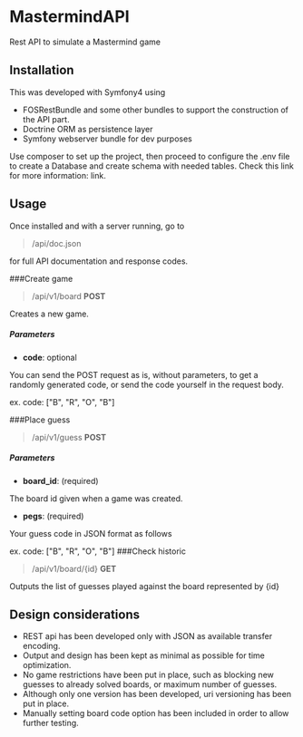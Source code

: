 # MastermindAPI
Rest API to simulate a Mastermind game

## Installation

This was developed with Symfony4 using 
- FOSRestBundle and some other bundles to support the construction of the API part.
- Doctrine ORM as persistence layer
- Symfony webserver bundle for dev purposes

Use composer to set up the project, then proceed to configure the .env file to create a Database and create schema with needed tables. Check this link for more information: link.
 
## Usage

Once installed and with a server running, go to 
>/api/doc.json

for full API documentation and response codes.

###Create game
>/api/v1/board **POST**

Creates a new game. 

##### Parameters
- **code**: optional

You can send the POST request as is, without parameters, to get a randomly generated code, or send the code yourself in the request body.

ex. code: ["B", "R", "O", "B"] 

###Place guess
>/api/v1/guess **POST**
##### Parameters
- **board_id**: (required)

The board id given when a game was created.
- **pegs**: (required)

Your guess code in JSON format as follows

ex. code: ["B", "R", "O", "B"] 
###Check historic
>/api/v1/board/{id} **GET**

Outputs the list of guesses played against the board represented by {id}

## Design considerations

- REST api has been developed only with JSON as available transfer encoding.
- Output and design has been kept as minimal as possible for time optimization.
- No game restrictions have been put in place, such as blocking new guesses to already solved boards, or maximum number of guesses.
- Although only one version has been developed, uri versioning has been put in place.
- Manually setting board code option has been included in order to allow further testing.
